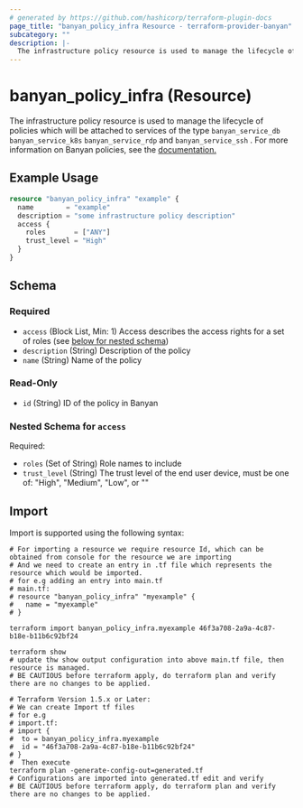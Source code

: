 ```yaml
---
# generated by https://github.com/hashicorp/terraform-plugin-docs
page_title: "banyan_policy_infra Resource - terraform-provider-banyan"
subcategory: ""
description: |-
  The infrastructure policy resource is used to manage the lifecycle of policies which will be attached to services of the type banyan_service_db banyan_service_k8s banyan_service_rdp and banyan_service_ssh . For more information on Banyan policies, see the documentation. https://docs.banyanops.com/docs/feature-guides/administer-security-policies/policies/manage-policies/
---
```


# banyan_policy_infra (Resource)

The infrastructure policy resource is used to manage the lifecycle of policies which will be attached to services of the type `banyan_service_db` `banyan_service_k8s` `banyan_service_rdp` and `banyan_service_ssh` . For more information on Banyan policies, see the [documentation.](https://docs.banyanops.com/docs/feature-guides/administer-security-policies/policies/manage-policies/)

## Example Usage

```terraform
resource "banyan_policy_infra" "example" {
  name        = "example"
  description = "some infrastructure policy description"
  access {
    roles       = ["ANY"]
    trust_level = "High"
  }
}
```

<!-- schema generated by tfplugindocs -->
## Schema

### Required

- `access` (Block List, Min: 1) Access describes the access rights for a set of roles (see [below for nested schema](#nestedblock--access))
- `description` (String) Description of the policy
- `name` (String) Name of the policy

### Read-Only

- `id` (String) ID of the policy in Banyan

<a id="nestedblock--access"></a>
### Nested Schema for `access`

Required:

- `roles` (Set of String) Role names to include
- `trust_level` (String) The trust level of the end user device, must be one of: "High", "Medium", "Low", or ""

## Import

Import is supported using the following syntax:

```shell
# For importing a resource we require resource Id, which can be obtained from console for the resource we are importing
# And we need to create an entry in .tf file which represents the resource which would be imported.
# for e.g adding an entry into main.tf
# main.tf:
# resource "banyan_policy_infra" "myexample" {
#   name = "myexample"
# }

terraform import banyan_policy_infra.myexample 46f3a708-2a9a-4c87-b18e-b11b6c92bf24

terraform show
# update thw show output configuration into above main.tf file, then resource is managed.
# BE CAUTIOUS before terraform apply, do terraform plan and verify there are no changes to be applied.

# Terraform Version 1.5.x or Later:
# We can create Import tf files
# for e.g
# import.tf:
# import {
#  to = banyan_policy_infra.myexample
#  id = "46f3a708-2a9a-4c87-b18e-b11b6c92bf24"
# }
#  Then execute
terraform plan -generate-config-out=generated.tf
# Configurations are imported into generated.tf edit and verify
# BE CAUTIOUS before terraform apply, do terraform plan and verify there are no changes to be applied.
```
